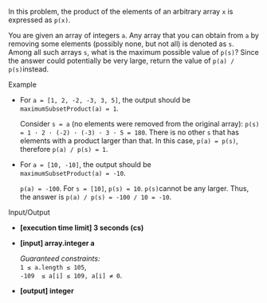 
In this problem, the product of the elements of an arbitrary array  `x`  is expressed as  `p(x)`.

You are given an array of integers  `a`. Any array that you can obtain from  `a`  by removing some elements (possibly none, but not all) is denoted as  `s`. Among all such arrays  `s`, what is the maximum possible value of  `p(s)`? Since the answer could potentially be very large, return the value of  `p(a) / p(s)`instead.

Example

-   For  `a = [1, 2, -2, -3, 3, 5]`, the output should be  
    `maximumSubsetProduct(a) = 1`.
    
    Consider  `s = a`  (no elements were removed from the original array):  `p(s) = 1 · 2 · (-2) · (-3) · 3 · 5 = 180`. There is no other  `s`  that has elements with a product larger than that. In this case,  `p(a) = p(s)`, therefore  `p(a) / p(s) = 1`.
    
-   For  `a = [10, -10]`, the output should be  
    `maximumSubsetProduct(a) = -10`.
    
    `p(a) = -100`. For  `s = [10]`,  `p(s) = 10`.  `p(s)`cannot be any larger. Thus, the answer is  `p(a) / p(s) = -100 / 10 = -10`.
    

Input/Output

-   **[execution time limit] 3 seconds (cs)**
    
-   **[input] array.integer a**
    
    _Guaranteed constraints:_  
    `1 ≤ a.length ≤ 105`,  
    `-109  ≤ a[i] ≤ 109, a[i] ≠ 0`.
    
-   **[output] integer**